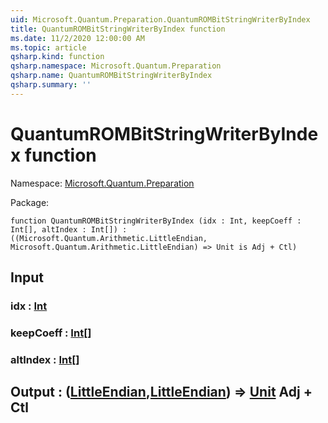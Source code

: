 ```yaml
---
uid: Microsoft.Quantum.Preparation.QuantumROMBitStringWriterByIndex
title: QuantumROMBitStringWriterByIndex function
ms.date: 11/2/2020 12:00:00 AM
ms.topic: article
qsharp.kind: function
qsharp.namespace: Microsoft.Quantum.Preparation
qsharp.name: QuantumROMBitStringWriterByIndex
qsharp.summary: ''
---
```


# QuantumROMBitStringWriterByIndex function

Namespace: [Microsoft.Quantum.Preparation](xref:Microsoft.Quantum.Preparation)

Package: [](https://nuget.org/packages/)




```qsharp
function QuantumROMBitStringWriterByIndex (idx : Int, keepCoeff : Int[], altIndex : Int[]) : ((Microsoft.Quantum.Arithmetic.LittleEndian, Microsoft.Quantum.Arithmetic.LittleEndian) => Unit is Adj + Ctl)
```


## Input

### idx : [Int](xref:microsoft.quantum.lang-ref.int)




### keepCoeff : [Int](xref:microsoft.quantum.lang-ref.int)[]




### altIndex : [Int](xref:microsoft.quantum.lang-ref.int)[]





## Output : ([LittleEndian](xref:Microsoft.Quantum.Arithmetic.LittleEndian),[LittleEndian](xref:Microsoft.Quantum.Arithmetic.LittleEndian)) => [Unit](xref:microsoft.quantum.lang-ref.unit) Adj + Ctl

